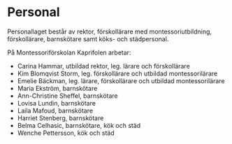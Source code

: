 # Personal
Personallaget består av rektor, förskollärare med montessoriutbildning, förskollärare, barnskötare samt köks- och städpersonal.

På Montessoriförskolan Kaprifolen arbetar:
* Carina Hammar, utbildad rektor, leg. lärare och förskollärare
* Kim Blomqvist Storm, leg. förskollärare och utbildad montessorilärare
* Emelie Bäckman, leg. lärare, förskollärare och utbildad montessorilärare
* Maria Ekström, barnskötare
* Ann-Christine Sheffel, barnskötare
* Lovisa Lundin, barnskötare
* Laila Mafoud, barnskötare
* Harriet Stenberg, barnskötare
* Belma Celhasic, barnskötare, kök och städ
* Wenche Pettersson, kök och städ

